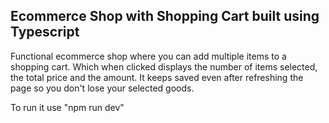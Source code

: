 ## Ecommerce Shop with Shopping Cart built using Typescript

Functional ecommerce shop where you can add multiple items to a shopping cart. Which when clicked displays the number of items selected, the total price and the amount. It keeps saved even after refreshing the page so you don't lose your selected goods.

To run it use "npm run dev"
